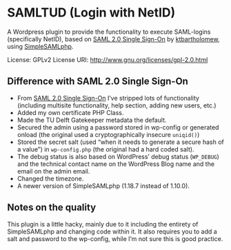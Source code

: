 # SAMLTUD (Login with NetID)

A Wordpress plugin to provide the functionality to execute SAML-logins (specifically NetID), based on [SAML 2.0 Single Sign-On](https://github.com/ktbartholomew/saml-20-single-sign-on) by [ktbartholomew](https://github.com/ktbartholomew/saml-20-single-sign-on), using [SimpleSAMLphp](https://simplesamlphp.org/).

License: GPLv2
License URI: http://www.gnu.org/licenses/gpl-2.0.html

## Difference with SAML 2.0 Single Sign-On
- From [SAML 2.0 Single Sign-On](https://github.com/ktbartholomew/saml-20-single-sign-on) I’ve stripped lots of functionality (including multisite functionality, help section, adding new users, etc.)
- Added my own certificate PHP Class.
- Made the TU Delft Gatekeeper metadata the default.
- Secured the admin using a password stored in wp-config or generated onload (the original used a cryptographically insecure `uniqid()`)
- Stored the secret salt (used “when it needs to generate a secure hash of a value”) in `wp-config.php` (the original had a hard coded salt).
- The debug status is also based on WordPress’ debug status (`WP_DEBUG`) and the technical contact name on the WordPress Blog name and the email on the admin email.
- Changed the timezone.
- A newer version of SimpleSAMLphp (1.18.7 instead of 1.10.0).

## Notes on the quality
This plugin is a little hacky, mainly due to it including the entirety of SimpleSAMLphp and changing code within it. It also requires you to add a salt and password to the wp-config, while I’m not sure this is good practice.
